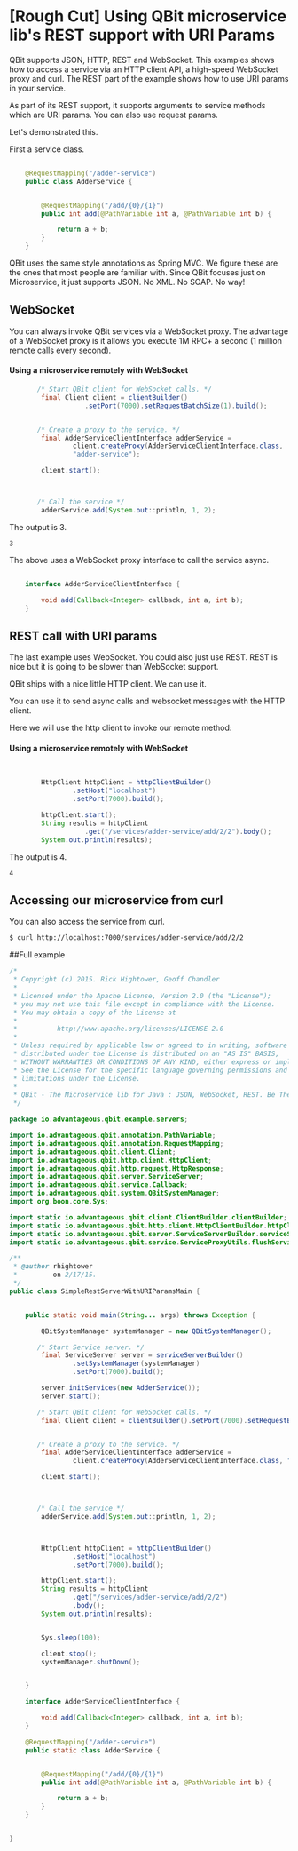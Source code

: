 # [Rough Cut] Using QBit microservice lib's REST support with URI Params

QBit supports JSON, HTTP, REST and WebSocket. This examples shows how to access a service via an HTTP client API, a high-speed WebSocket proxy and curl. The REST part of the example shows how to use URI params in your service.

As part of its REST support, it supports arguments to service methods which are URI params.
You can also use request params.

Let's demonstrated this.

First a service class.

```java

    @RequestMapping("/adder-service")
    public class AdderService {


        @RequestMapping("/add/{0}/{1}")
        public int add(@PathVariable int a, @PathVariable int b) {

            return a + b;
        }
    }

```

QBit uses the same style annotations as Spring MVC. We figure these are the ones that most people are familiar with. Since QBit focuses just on Microservice, it just supports JSON. No XML. No SOAP. No way!



## WebSocket
You can always invoke QBit services via a WebSocket proxy.
The advantage of a WebSocket proxy is it allows you execute 1M RPC+ a second (1 million remote calls every second).


#### Using a microservice remotely with WebSocket
```java
       /* Start QBit client for WebSocket calls. */
        final Client client = clientBuilder()
                   .setPort(7000).setRequestBatchSize(1).build();


       /* Create a proxy to the service. */
        final AdderServiceClientInterface adderService =
                client.createProxy(AdderServiceClientInterface.class,
                "adder-service");

        client.start();



       /* Call the service */
        adderService.add(System.out::println, 1, 2);

```

The output is 3.

```output
3
```


The above uses a WebSocket proxy interface to call the service async.

```java

    interface AdderServiceClientInterface {

        void add(Callback<Integer> callback, int a, int b);
    }
```

## REST call with URI params

The last example uses WebSocket. You could also just use REST.
REST is nice but it is going to be slower than WebSocket support.

QBit ships with a nice little HTTP client.
We can use it.

You can use it to send async calls and websocket messages with the HTTP client.


Here we will use the http client to invoke our remote method:

#### Using a microservice remotely with WebSocket
```java


        HttpClient httpClient = httpClientBuilder()
                .setHost("localhost")
                .setPort(7000).build();

        httpClient.start();
        String results = httpClient
                   .get("/services/adder-service/add/2/2").body();
        System.out.println(results);

```


The output is 4.

```output
4
```

## Accessing our microservice from curl

You can also access the service from curl.

```bash
$ curl http://localhost:7000/services/adder-service/add/2/2
```

##Full example

```java
/*
 * Copyright (c) 2015. Rick Hightower, Geoff Chandler
 *
 * Licensed under the Apache License, Version 2.0 (the "License");
 * you may not use this file except in compliance with the License.
 * You may obtain a copy of the License at
 *
 *  		http://www.apache.org/licenses/LICENSE-2.0
 *
 * Unless required by applicable law or agreed to in writing, software
 * distributed under the License is distributed on an "AS IS" BASIS,
 * WITHOUT WARRANTIES OR CONDITIONS OF ANY KIND, either express or implied.
 * See the License for the specific language governing permissions and
 * limitations under the License.
 *
 * QBit - The Microservice lib for Java : JSON, WebSocket, REST. Be The Web!
 */

package io.advantageous.qbit.example.servers;

import io.advantageous.qbit.annotation.PathVariable;
import io.advantageous.qbit.annotation.RequestMapping;
import io.advantageous.qbit.client.Client;
import io.advantageous.qbit.http.client.HttpClient;
import io.advantageous.qbit.http.request.HttpResponse;
import io.advantageous.qbit.server.ServiceServer;
import io.advantageous.qbit.service.Callback;
import io.advantageous.qbit.system.QBitSystemManager;
import org.boon.core.Sys;

import static io.advantageous.qbit.client.ClientBuilder.clientBuilder;
import static io.advantageous.qbit.http.client.HttpClientBuilder.httpClientBuilder;
import static io.advantageous.qbit.server.ServiceServerBuilder.serviceServerBuilder;
import static io.advantageous.qbit.service.ServiceProxyUtils.flushServiceProxy;

/**
 * @author rhightower
 *         on 2/17/15.
 */
public class SimpleRestServerWithURIParamsMain {


    public static void main(String... args) throws Exception {

        QBitSystemManager systemManager = new QBitSystemManager();

       /* Start Service server. */
        final ServiceServer server = serviceServerBuilder()
                .setSystemManager(systemManager)
                .setPort(7000).build();

        server.initServices(new AdderService());
        server.start();

       /* Start QBit client for WebSocket calls. */
        final Client client = clientBuilder().setPort(7000).setRequestBatchSize(1).build();


       /* Create a proxy to the service. */
        final AdderServiceClientInterface adderService =
                client.createProxy(AdderServiceClientInterface.class, "adder-service");

        client.start();



       /* Call the service */
        adderService.add(System.out::println, 1, 2);



        HttpClient httpClient = httpClientBuilder()
                .setHost("localhost")
                .setPort(7000).build();

        httpClient.start();
        String results = httpClient
                .get("/services/adder-service/add/2/2")
                .body();
        System.out.println(results);


        Sys.sleep(100);

        client.stop();
        systemManager.shutDown();


    }

    interface AdderServiceClientInterface {

        void add(Callback<Integer> callback, int a, int b);
    }

    @RequestMapping("/adder-service")
    public static class AdderService {


        @RequestMapping("/add/{0}/{1}")
        public int add(@PathVariable int a, @PathVariable int b) {

            return a + b;
        }
    }


}


```
